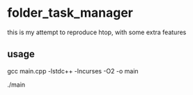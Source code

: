 # folder_task_manager

this is my attempt to reproduce htop, with some extra features

## usage
gcc main.cpp -lstdc++ -lncurses -O2 -o main

./main
